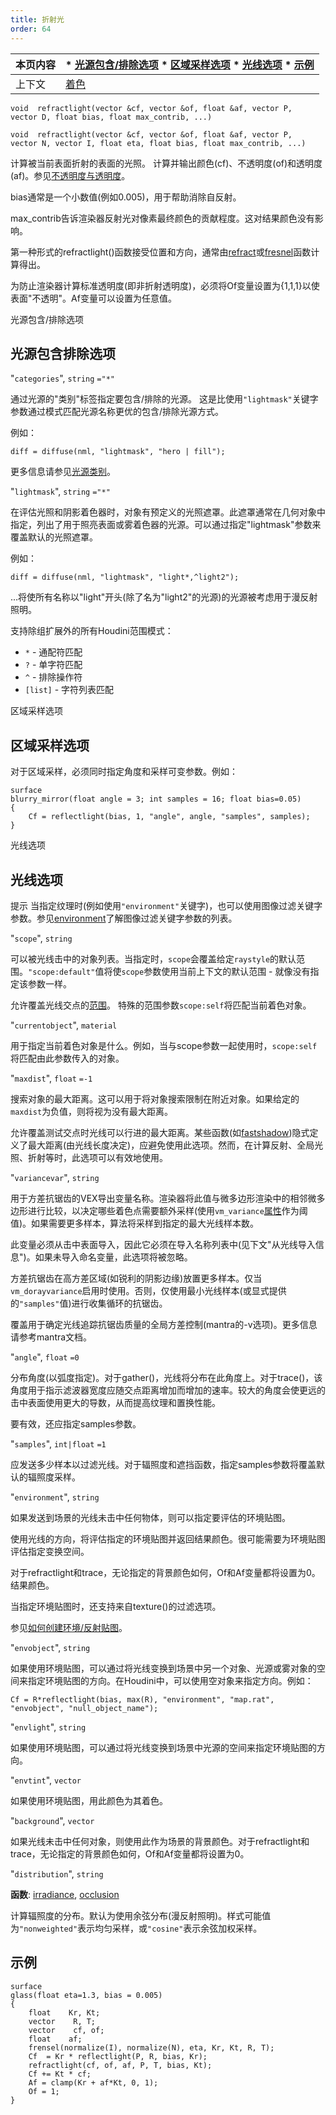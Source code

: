 ```yaml
---
title: 折射光
order: 64
---
```


| 本页内容 | * [光源包含/排除选项](#光源包含排除选项) * [区域采样选项](#区域采样选项) * [光线选项](#光线选项) * [示例](#示例) |
| --- | --- |
| 上下文 | [着色](../contexts/shading.html) |

`void  refractlight(vector &cf, vector &of, float &af, vector P, vector D, float bias, float max_contrib, ...)`

`void  refractlight(vector &cf, vector &of, float &af, vector P, vector N, vector I, float eta, float bias, float max_contrib, ...)`

计算被当前表面折射的表面的光照。
计算并输出颜色(cf)、不透明度(of)和透明度(af)。参见[不透明度与透明度](../contexts/shading_contexts.html#opacity)。

bias通常是一个小数值(例如0.005)，用于帮助消除自反射。

max_contrib告诉渲染器反射光对像素最终颜色的贡献程度。这对结果颜色没有影响。

第一种形式的refractlight()函数接受位置和方向，通常由[refract](refract.html "给定入射方向、归一化法线和折射率，返回折射光线")或[fresnel](fresnel.html "给定归一化的入射向量、表面法线和折射率(eta)，计算菲涅耳反射/折射贡献")函数计算得出。

为防止渲染器计算标准透明度(即非折射透明度)，必须将Of变量设置为{1,1,1}以使表面"不透明"。Af变量可以设置为任意值。

光源包含/排除选项

## 光源包含排除选项

"`categories`",
`string`
`="*"`

通过光源的"类别"标签指定要包含/排除的光源。
这是比使用`"lightmask"`关键字参数通过模式匹配光源名称更优的包含/排除光源方式。

例如：

```vex
diff = diffuse(nml, "lightmask", "hero | fill");
```

更多信息请参见[光源类别](../../render/lights.html#categories)。

"`lightmask`",
`string`
`="*"`

在评估光照和阴影着色器时，对象有预定义的光照遮罩。此遮罩通常在几何对象中指定，列出了用于照亮表面或雾着色器的光源。可以通过指定"lightmask"参数来覆盖默认的光照遮罩。

例如：

```vex
diff = diffuse(nml, "lightmask", "light*,^light2");
```

...将使所有名称以"light"开头(除了名为"light2"的光源)的光源被考虑用于漫反射照明。

支持除组扩展外的所有Houdini范围模式：

- `*` - 通配符匹配
- `?` - 单字符匹配
- `^` - 排除操作符
- `[list]` - 字符列表匹配

区域采样选项

## 区域采样选项

对于区域采样，必须同时指定角度和采样可变参数。例如：

```vex
surface
blurry_mirror(float angle = 3; int samples = 16; float bias=0.05)
{
    Cf = reflectlight(bias, 1, "angle", angle, "samples", samples);
}
```

光线选项

## 光线选项

提示
当指定纹理时(例如使用`"environment"`关键字)，也可以使用图像过滤关键字参数。参见[environment](environment.html "返回环境纹理的颜色")了解图像过滤关键字参数的列表。

"`scope`",
`string`

可以被光线击中的对象列表。当指定时，`scope`会覆盖给定`raystyle`的默认范围。`"scope:default"`值将使`scope`参数使用当前上下文的默认范围 - 就像没有指定该参数一样。

允许覆盖光线交点的[范围](../contexts/shading_contexts.html#scope)。
特殊的范围参数`scope:self`将匹配当前着色对象。

"`currentobject`",
`material`

用于指定当前着色对象是什么。例如，当与scope参数一起使用时，`scope:self`将匹配由此参数传入的对象。

"`maxdist`",
`float`
`=-1`

搜索对象的最大距离。这可以用于将对象搜索限制在附近对象。如果给定的`maxdist`为负值，则将视为没有最大距离。

允许覆盖测试交点时光线可以行进的最大距离。某些函数(如[fastshadow](fastshadow.html "从位置P沿方向D发送光线"))隐式定义了最大距离(由光线长度决定)，应避免使用此选项。然而，在计算反射、全局光照、折射等时，此选项可以有效地使用。

"`variancevar`",
`string`

用于方差抗锯齿的VEX导出变量名称。渲染器将此值与微多边形渲染中的相邻微多边形进行比较，以决定哪些着色点需要额外采样(使用`vm_variance`[属性](../../props/index.html "属性允许您设置渲染、着色、照明和相机参数的灵活而强大的层次结构")作为阈值)。如果需要更多样本，算法将采样到指定的最大光线样本数。

此变量必须从击中表面导入，因此它必须在导入名称列表中(见下文"从光线导入信息")。如果未导入命名变量，此选项将被忽略。

方差抗锯齿在高方差区域(如锐利的阴影边缘)放置更多样本。仅当`vm_dorayvariance`启用时使用。否则，仅使用最小光线样本(或显式提供的`"samples"`值)进行收集循环的抗锯齿。

覆盖用于确定光线追踪抗锯齿质量的全局方差控制(mantra的-v选项)。更多信息请参考mantra文档。

"`angle`",
`float`
`=0`

分布角度(以弧度指定)。对于gather()，光线将分布在此角度上。对于trace()，该角度用于指示滤波器宽度应随交点距离增加而增加的速率。较大的角度会使更远的击中表面使用更大的导数，从而提高纹理和置换性能。

要有效，还应指定samples参数。

"`samples`",
`int|float`
`=1`

应发送多少样本以过滤光线。对于辐照度和遮挡函数，指定samples参数将覆盖默认的辐照度采样。

"`environment`",
`string`

如果发送到场景的光线未击中任何物体，则可以指定要评估的环境贴图。

使用光线的方向，将评估指定的环境贴图并返回结果颜色。很可能需要为环境贴图评估指定变换空间。

对于refractlight和trace，无论指定的背景颜色如何，Of和Af变量都将设置为0。结果颜色。

当指定环境贴图时，还支持来自texture()的过滤选项。

参见[如何创建环境/反射贴图](../../render/envmaps.html)。

"`envobject`",
`string`

如果使用环境贴图，可以通过将光线变换到场景中另一个对象、光源或雾对象的空间来指定环境贴图的方向。在Houdini中，可以使用空对象来指定方向。例如：

```vex
Cf = R*reflectlight(bias, max(R), "environment", "map.rat", "envobject", "null_object_name");
```

"`envlight`",
`string`

如果使用环境贴图，可以通过将光线变换到场景中光源的空间来指定环境贴图的方向。

"`envtint`",
`vector`

如果使用环境贴图，用此颜色为其着色。

"`background`",
`vector`

如果光线未击中任何对象，则使用此作为场景的背景颜色。对于refractlight和trace，无论指定的背景颜色如何，Of和Af变量都将设置为0。

"`distribution`",
`string`

**函数**: [irradiance](irradiance.html "在点P处计算具有法线N的辐照度(全局光照)"), [occlusion](occlusion.html "计算环境遮挡")

计算辐照度的分布。默认为使用余弦分布(漫反射照明)。样式可能值为`"nonweighted"`表示均匀采样，或`"cosine"`表示余弦加权采样。

## 示例

```vex
surface
glass(float eta=1.3, bias = 0.005)
{
    float    Kr, Kt;
    vector    R, T;
    vector    cf, of;
    float    af;
    frensel(normalize(I), normalize(N), eta, Kr, Kt, R, T);
    Cf  = Kr * reflectlight(P, R, bias, Kr);
    refractlight(cf, of, af, P, T, bias, Kt);
    Cf += Kt * cf;
    Af = clamp(Kr + af*Kt, 0, 1);
    Of = 1;
}
```
